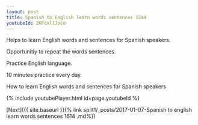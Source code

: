```yaml
---
layout: post
title: Spanish to English learn words sentences 1244 
youtubeId: 2KFdxllJoco
---
```

 
 
Helps to learn English words and sentences for Spanish speakers.

Opportunitiy to repeat the words sentences. 

Practice English language. 
 
10 minutes practice every day. 
 
How to learn English words and sentences for Spanish speakers 
 
{% include youtubePlayer.html id=page.youtubeId %}
 
 
[Next]({{ site.baseurl }}{% link  split1/_posts/2017-01-07-Spanish to english learn words sentences 1614 .md%})
 
